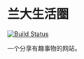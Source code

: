 # 兰大生活圈

[![Build Status](https://cloud.drone.io/api/badges/wda43779/lzuLife/status.svg)](https://cloud.drone.io/wda43779/lzuLife)

一个分享有趣事物的网站。

